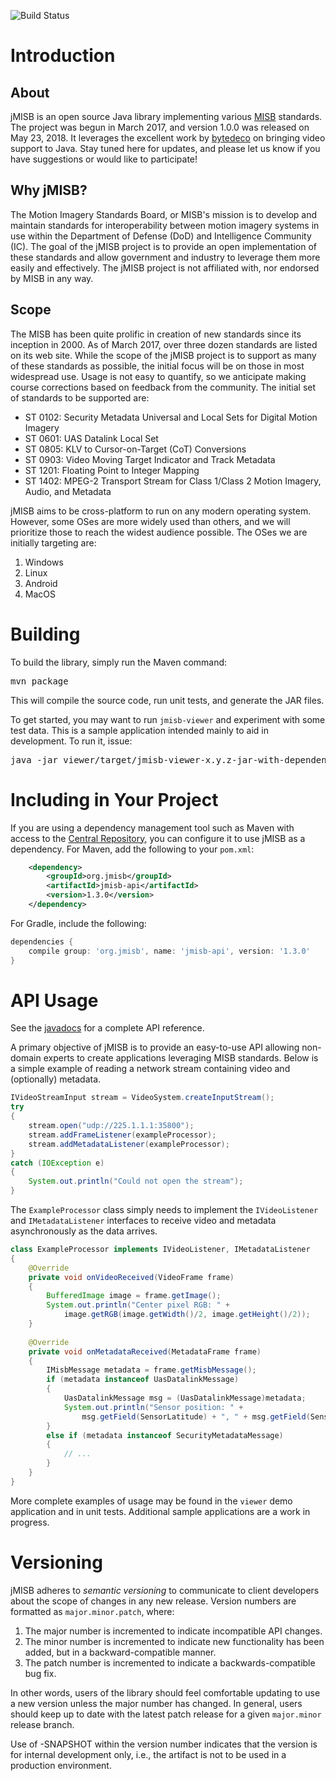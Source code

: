 ![Build Status](https://travis-ci.com/WestRidgeSystems/jmisb.svg?branch=develop)

# Introduction

## About

jMISB is an open source Java library implementing various 
[MISB](http://www.gwg.nga.mil/misb/ "MISB home page") standards. The
project was begun in March 2017, and version 1.0.0 was released on 
May 23, 2018. It leverages the excellent work by 
[bytedeco](https://github.com/bytedeco) on bringing video support to Java.
Stay tuned here for updates, and please let us know if you have suggestions
or would like to participate!

## Why jMISB?

The Motion Imagery Standards Board, or MISB's mission is to develop and 
maintain standards for interoperability between motion imagery systems in use 
within the Department of Defense (DoD) and Intelligence Community (IC).
The goal of the jMISB project is to provide an open implementation of 
these standards and allow government and industry to leverage them more easily 
and effectively. The jMISB project is not affiliated with, nor endorsed by 
MISB in any way.

## Scope

The MISB has been quite prolific in creation of new standards since its 
inception in 2000. As of March 2017, over three dozen standards are listed
on its web site. While the scope of the jMISB project is to support as many of
these standards as possible, the initial focus will be on those
in most widespread use. Usage is not easy to quantify, so we anticipate 
making course corrections based on feedback from the community. The initial
set of standards to be supported are:

* ST 0102: Security Metadata Universal and Local Sets for Digital Motion
           Imagery
* ST 0601: UAS Datalink Local Set
* ST 0805: KLV to Cursor-on-Target (CoT) Conversions
* ST 0903: Video Moving Target Indicator and Track Metadata
* ST 1201: Floating Point to Integer Mapping
* ST 1402: MPEG-2 Transport Stream for Class 1/Class 2 Motion Imagery, Audio,
           and Metadata

jMISB aims to be cross-platform to run on any modern operating system. However,
some OSes are more widely used than others, and we will prioritize those to
reach the widest audience possible. The OSes we are initially targeting are:

1. Windows
2. Linux
3. Android
4. MacOS

# Building

To build the library, simply run the Maven command:
<pre>
mvn package
</pre>
This will compile the source code, run unit tests, and generate the JAR files.

To get started, you may want to run <code>jmisb-viewer</code> and experiment 
with some test data. This is a sample application intended mainly to aid in 
development. To run it, issue:
<pre>
java -jar viewer/target/jmisb-viewer-x.y.z-jar-with-dependencies.jar
</pre>

# Including in Your Project

If you are using a dependency management tool such as Maven with access to the 
[Central Repository](https://search.maven.org/), you can configure it to use
jMISB as a dependency. For Maven, add the following to your <code>pom.xml</code>:
```xml
    <dependency>
        <groupId>org.jmisb</groupId>
        <artifactId>jmisb-api</artifactId>
        <version>1.3.0</version>
    </dependency>
```
For Gradle, include the following:
```groovy
dependencies {
    compile group: 'org.jmisb', name: 'jmisb-api', version: '1.3.0'
}
```

# API Usage

See the [javadocs](https://westridgesystems.github.io/jmisb) for a complete API 
reference.

A primary objective of jMISB is to provide an easy-to-use API allowing 
non-domain experts to create applications leveraging MISB standards.
Below is a simple example of reading a network stream containing video
and (optionally) metadata.

```java
IVideoStreamInput stream = VideoSystem.createInputStream();
try 
{
    stream.open("udp://225.1.1.1:35800");
    stream.addFrameListener(exampleProcessor);
    stream.addMetadataListener(exampleProcessor);
}
catch (IOException e)
{
    System.out.println("Could not open the stream");
}
```

The <code>ExampleProcessor</code> class simply needs to implement the
<code>IVideoListener</code> and <code>IMetadataListener</code> interfaces
to receive video and metadata asynchronously as the data arrives.

```java
class ExampleProcessor implements IVideoListener, IMetadataListener
{
    @Override
    private void onVideoReceived(VideoFrame frame)
    {
        BufferedImage image = frame.getImage();
        System.out.println("Center pixel RGB: " +
            image.getRGB(image.getWidth()/2, image.getHeight()/2));
    }
    
    @Override
    private void onMetadataReceived(MetadataFrame frame)
    {
        IMisbMessage metadata = frame.getMisbMessage();
        if (metadata instanceof UasDatalinkMessage)
        {
            UasDatalinkMessage msg = (UasDatalinkMessage)metadata;
            System.out.println("Sensor position: " + 
                msg.getField(SensorLatitude) + ", " + msg.getField(SensorLongitude));
        }
        else if (metadata instanceof SecurityMetadataMessage)
        {
            // ...
        }
    }
}
```

More complete examples of usage may be found in the <code>viewer</code> demo 
application and in unit tests. Additional sample applications are a work in
progress.

# Versioning

jMISB adheres to <i>semantic versioning</i> to communicate to client
developers about the scope of changes in any new release. Version numbers
are formatted as <code>major.minor.patch</code>, where:

1. The major number is incremented to indicate incompatible API changes.
2. The minor number is incremented to indicate new functionality has been
added, but in a backward-compatible manner.
3. The patch number is incremented to indicate a backwards-compatible bug
fix.

In other words, users of the library should feel comfortable updating to use
a new version unless the major number has changed. In general, users should 
keep up to date with the latest patch release for a given 
<code>major.minor</code> release branch.

Use of -SNAPSHOT within the version number indicates that the version is
for internal development only, i.e., the artifact is not to be used in a
production environment.

